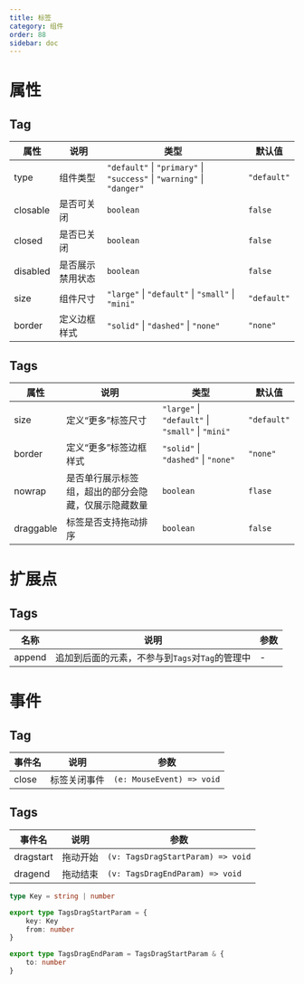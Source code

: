 ```yaml
---
title: 标签
category: 组件
order: 88 
sidebar: doc
---
```


# 属性

## Tag

| 属性 | 说明 | 类型 | 默认值 |
| --- | --- | --- | --- |
| type | 组件类型 | `"default"` &#124; `"primary"` &#124; `"success"` &#124; `"warning"` &#124; `"danger"` | `"default"` |
| closable | 是否可关闭 | `boolean` | `false` |
| closed | 是否已关闭 | `boolean` | `false` |
| disabled | 是否展示禁用状态 | `boolean` | `false` |
| size | 组件尺寸 | `"large"` &#124; `"default"` &#124; `"small"` &#124; `"mini"` | `"default"` |
| border | 定义边框样式 | `"solid"` &#124; `"dashed"` &#124; `"none"` | `"none"` |

## Tags

| 属性 | 说明 | 类型 | 默认值 |
| --- | --- | --- | --- |
| size | 定义“更多”标签尺寸 | `"large"` &#124; `"default"` &#124; `"small"` &#124; `"mini"` | `"default"` |
| border | 定义“更多”标签边框样式 | `"solid"` &#124; `"dashed"` &#124; `"none"` | `"none"` |
| nowrap |  是否单行展示标签组，超出的部分会隐藏，仅展示隐藏数量 | `boolean` | `flase` |
| draggable | 标签是否支持拖动排序 | `boolean` | `false` |

# 扩展点

## Tags

| 名称 | 说明 | 参数 |
| --- | --- | --- |
| append | 追加到后面的元素，不参与到`Tags`对`Tag`的管理中  | - |


# 事件

## Tag

| 事件名 | 说明 | 参数 |
| --- | --- | --- |
| close | 标签关闭事件 | `(e: MouseEvent) => void` |

## Tags

| 事件名 | 说明 | 参数 |
| --- | --- | --- |
| dragstart | 拖动开始 | `(v: TagsDragStartParam) => void` |
| dragend | 拖动结束 | `(v: TagsDragEndParam) => void` |

```ts
type Key = string | number

export type TagsDragStartParam = {
    key: Key
    from: number
}

export type TagsDragEndParam = TagsDragStartParam & {
    to: number
} 
```

